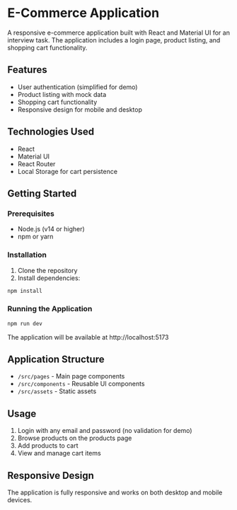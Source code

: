 # E-Commerce Application

A responsive e-commerce application built with React and Material UI for an interview task. The application includes a login page, product listing, and shopping cart functionality.

## Features

- User authentication (simplified for demo)
- Product listing with mock data
- Shopping cart functionality
- Responsive design for mobile and desktop

## Technologies Used

- React
- Material UI
- React Router
- Local Storage for cart persistence

## Getting Started

### Prerequisites

- Node.js (v14 or higher)
- npm or yarn

### Installation

1. Clone the repository
2. Install dependencies:

```bash
npm install
```

### Running the Application

```bash
npm run dev
```

The application will be available at http://localhost:5173

## Application Structure

- `/src/pages` - Main page components
- `/src/components` - Reusable UI components
- `/src/assets` - Static assets

## Usage

1. Login with any email and password (no validation for demo)
2. Browse products on the products page
3. Add products to cart
4. View and manage cart items

## Responsive Design

The application is fully responsive and works on both desktop and mobile devices.